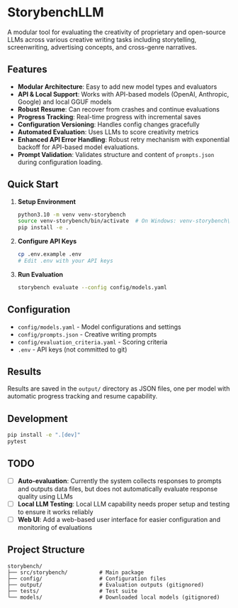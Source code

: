 # StorybenchLLM

A modular tool for evaluating the creativity of proprietary and open-source LLMs across various creative writing tasks including storytelling, screenwriting, advertising concepts, and cross-genre narratives.

## Features

- **Modular Architecture**: Easy to add new model types and evaluators
- **API & Local Support**: Works with API-based models (OpenAI, Anthropic, Google) and local GGUF models
- **Robust Resume**: Can recover from crashes and continue evaluations
- **Progress Tracking**: Real-time progress with incremental saves
- **Configuration Versioning**: Handles config changes gracefully
- **Automated Evaluation**: Uses LLMs to score creativity metrics
- **Enhanced API Error Handling**: Robust retry mechanism with exponential backoff for API-based model evaluations.
- **Prompt Validation**: Validates structure and content of `prompts.json` during configuration loading.

## Quick Start

1. **Setup Environment**
   ```bash
   python3.10 -m venv venv-storybench
   source venv-storybench/bin/activate  # On Windows: venv-storybench\Scripts\activate
   pip install -e .
   ```

2. **Configure API Keys**
   ```bash
   cp .env.example .env
   # Edit .env with your API keys
   ```

3. **Run Evaluation**
   ```bash
   storybench evaluate --config config/models.yaml
   ```

## Configuration

- `config/models.yaml` - Model configurations and settings
- `config/prompts.json` - Creative writing prompts
- `config/evaluation_criteria.yaml` - Scoring criteria
- `.env` - API keys (not committed to git)

## Results

Results are saved in the `output/` directory as JSON files, one per model with automatic progress tracking and resume capability.

## Development

```bash
pip install -e ".[dev]"
pytest
```

## TODO

- [ ] **Auto-evaluation**: Currently the system collects responses to prompts and outputs data files, but does not automatically evaluate response quality using LLMs
- [ ] **Local LLM Testing**: Local LLM capability needs proper setup and testing to ensure it works reliably
- [ ] **Web UI**: Add a web-based user interface for easier configuration and monitoring of evaluations

## Project Structure

```
storybench/
├── src/storybench/          # Main package
├── config/                  # Configuration files  
├── output/                  # Evaluation outputs (gitignored)
├── tests/                   # Test suite
└── models/                  # Downloaded local models (gitignored)
```
